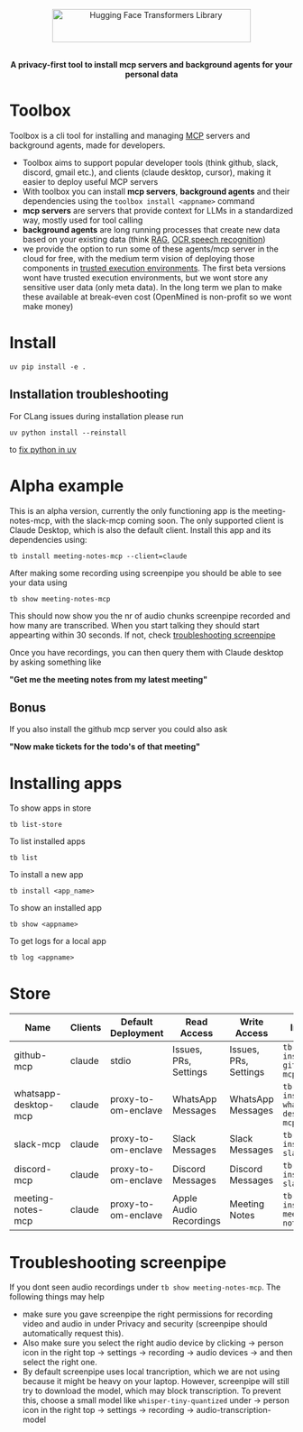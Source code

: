 <p align="center">
<img alt="Hugging Face Transformers Library" src="https://raw.githubusercontent.com/OpenMined/toolbox/refs/heads/main/packages/toolbox/assets/ToolBox.svg" width="352" height="59" style="max-width: 100%;">
  <br/>
  <br/>
</p>

<p align="center"><b>A privacy-first tool to install mcp servers and background agents for your personal data</b></p>

# Toolbox
Toolbox is a cli tool for installing and managing [MCP](https://github.com/modelcontextprotocol/python-sdk) servers and background agents, made for developers.

- Toolbox aims to support popular developer tools (think github, slack, discord, gmail etc.), and clients (claude desktop, cursor), making it easier to deploy useful MCP servers  
- With toolbox you can install **mcp servers**, **background agents** and their dependencies using the `toolbox install <appname>` command
- **mcp servers** are servers that provide context for LLMs in a standardized way, mostly used for tool calling
- **background agents** are long running processes that create new data based on your existing data (think [RAG](https://en.wikipedia.org/wiki/Retrieval-augmented_generation), [OCR](https://en.wikipedia.org/wiki/Optical_character_recognition),[speech recognition](https://en.wikipedia.org/wiki/Speech_recognition))
- we provide the option to run some of these agents/mcp server in the cloud for free, with the medium term vision of deploying  those components in [trusted execution environments](https://en.wikipedia.org/wiki/Trusted_execution_environment). The first beta versions wont have trusted execution environments, but we wont store any sensitive user data (only meta data). In the long term we plan to make these available at break-even cost (OpenMined is non-profit so we wont make money)



# Install
```
uv pip install -e .
```

## Installation troubleshooting
For CLang issues during installation please run
```
uv python install --reinstall
```
to [fix python in uv](https://github.com/astral-sh/python-build-standalone/pull/414)

# Alpha example
This is an alpha version, currently the only functioning app is the meeting-notes-mcp, with the slack-mcp coming soon. The only supported client is Claude Desktop, which is also the default client. Install this app and its dependencies using:
```
tb install meeting-notes-mcp --client=claude
```
After making some recording using screenpipe you should be able to see your data using
```
tb show meeting-notes-mcp
```
This should now show you the nr of audio chunks screenpipe recorded and how many are transcribed. When you start talking they should start appearting within 30 seconds. If not, check [troubleshooting screenpipe](#troubleshooting-screenpipe)

Once you have recordings, you can then query them with Claude desktop by asking something like

**"Get me the meeting notes from my latest meeting"**

## Bonus
If you also install the github mcp server you could also ask

**"Now make tickets for the todo's of that meeting"**


# Installing apps
To show apps in store
```
tb list-store
```
To list installed apps
```
tb list
``` 
To install a new app
```
tb install <app_name>
```
To show an installed app
```
tb show <appname>
```
To get logs for a local app
```
tb log <appname>
```


# Store


| Name | Clients | Default Deployment | Read Access | Write Access | Install |
|------|--------|--------------------|-------------|--------------|---------|
| github-mcp | claude | stdio | Issues, PRs, Settings | Issues, PRs, Settings | `tb install github-mcp` |
| whatsapp-desktop-mcp | claude | proxy-to-om-enclave | WhatsApp Messages | WhatsApp Messages | `tb install whatsapp-desktop-mcp` |
| slack-mcp | claude | proxy-to-om-enclave | Slack Messages | Slack Messages | `tb install slack-mcp` |
| discord-mcp | claude | proxy-to-om-enclave | Discord Messages | Discord Messages | `tb install slack-mcp` |
| meeting-notes-mcp | claude | proxy-to-om-enclave | Apple Audio Recordings | Meeting Notes | `tb install meeting-notes-mcp` |


# Troubleshooting screenpipe
If you dont seen audio recordings under `tb show meeting-notes-mcp`. The following things may help

- make sure you gave screenpipe the right permissions for recording video and audio in under Privacy and security (screenpipe should automatically request this). 
- Also make sure you select the right audio device by clicking -> person icon in the right top -> settings -> recording -> audio devices -> and then select the right one. 
- By default screenpipe uses local trancription, which we are not using because it might be heavy on your laptop. However, screenpipe will still try to download the model, which may block transcription. To prevent this, choose a small model like `whisper-tiny-quantized` under -> person icon in the right top -> settings -> recording -> audio-transcription-model


